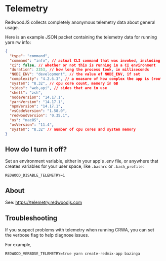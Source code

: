 # Telemetry

RedwoodJS collects completely anonymous telemetry data about general usage.

Here is an example JSON packet containing the telemetry data for running yarn rw info:

```json
{
  "type": "command",
  "command": "info", // actual CLI command that was invoked, including flags
  "ci": false, // whether or not this is running in a CI environment
  "duration": 2353, // how long the process took, in milliseconds
  "NODE_ENV": "development", // the value of NODE_ENV, if set
  "complexity": "4.2.6.3", // a measure of how complex the app is (route, service, cell and page counts)
  "system": "8.32", // cpu core count, memory in GB
  "sides": "web,api", // sides that are in use
  "shell": "zsh",
  "nodeVersion": "14.17.1",
  "yarnVersion": "14.17.1",
  "npmVersion": "14.17.1",
  "vsCodeVersion": "1.58.0",
  "redwoodVersion": "0.35.1",
  "os": "macOS",
  "osVersion": "11.4",
  "system": "8.32" // number of cpu cores and system memory
}
```

## How do I turn it off?

Set an environment variable, either in your app's .env file, or anywhere that creates variables for your user space, like `.bashrc` or `.bash_profile`:

```terminal
REDWOOD_DISABLE_TELEMETRY=1
```

## About

See: https://telemetry.redwoodjs.com

## Troubleshooting

If you suspect problems with telemetry when running CRWA, you can set the verbose flag to help diagnose issues.

For example,

```terminal
REDWOOD_VERBOSE_TELEMETRY=true yarn create-redmix-app bazinga
```
